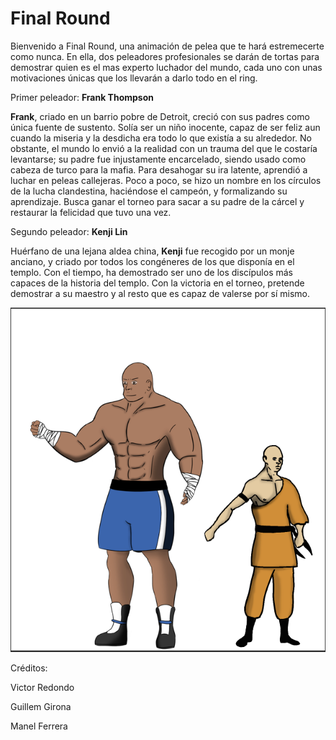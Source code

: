 # Final Round

Bienvenido a Final Round, una animación de pelea que te hará estremecerte como nunca.
En ella, dos peleadores profesionales se darán de tortas para demostrar quien es el mas experto luchador del mundo, cada uno con unas motivaciones únicas que los llevarán a darlo todo en el ring.

Primer peleador: **Frank Thompson**

**Frank**, criado en un barrio pobre de Detroit, creció con sus padres como única fuente de sustento. Solía ser un niño inocente, capaz de ser feliz aun cuando la miseria y la desdicha era todo lo que existía a su alrededor. No obstante, el mundo lo envió a la realidad con un trauma del que le costaría levantarse; su padre fue injustamente encarcelado, siendo usado como cabeza de turco para la mafia. Para desahogar su ira latente, aprendió a luchar en peleas callejeras. Poco a poco, se hizo un nombre en los círculos de la lucha clandestina, haciéndose el campeón, y formalizando su aprendizaje. Busca ganar el torneo para sacar a su padre de la cárcel y restaurar la felicidad que tuvo una vez.

Segundo peleador: **Kenji Lin**

Huérfano de una lejana aldea china, **Kenji** fue recogido por un monje anciano, y criado por todos los congéneres de los que disponía en el templo. Con el tiempo, ha demostrado ser uno de los discípulos más capaces de la historia del templo. Con la victoria en el torneo, pretende demostrar a su maestro y al resto que es capaz de valerse por sí mismo.


![Que empiece la pelea!](https://github.com/MFP24/Markdown/blob/master/characters_comparisons_1.PNG)



Créditos:

Victor Redondo

Guillem Girona

Manel Ferrera
